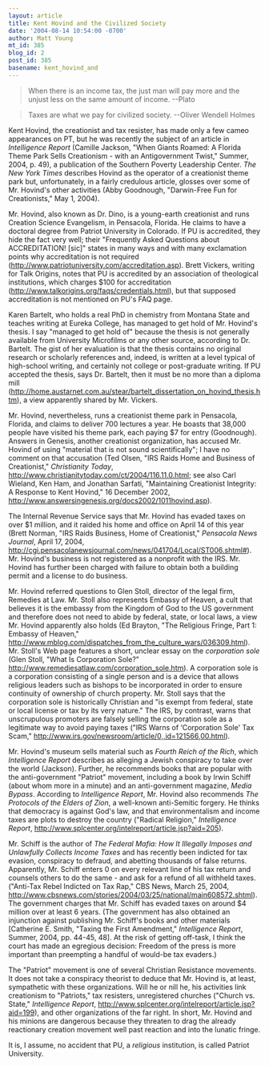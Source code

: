 ```yaml
---
layout: article
title: Kent Hovind and the Civilized Society
date: '2004-08-14 10:54:00 -0700'
author: Matt Young
mt_id: 385
blog_id: 2
post_id: 385
basename: kent_hovind_and
---
```

> When there is an income tax, the just man will pay more and the unjust less on the same amount of income.
> --Plato

> Taxes are what we pay for civilized society.
> --Oliver Wendell Holmes

Kent Hovind, the creationist and tax resister, has made only a few cameo appearances on PT, but he was recently the subject of an article in _Intelligence Report_ (Camille Jackson, "When Giants Roamed: A Florida Theme Park Sells Creationism - with an Antigovernment Twist," Summer, 2004, p. 49), a publication of the Southern Poverty Leadership Center.  _The New York Times_ describes Hovind as the operator of a creationist theme park but, unfortunately, in a fairly credulous article, glosses over some of Mr. Hovind's other activities  (Abby Goodnough, "Darwin-Free Fun for Creationists," May 1, 2004).

Mr. Hovind, also known as Dr. Dino, is a young-earth creationist and runs Creation Science Evangelism, in Pensacola, Florida.  He claims to have a doctoral degree from Patriot University in Colorado. If PU is accredited, they hide the fact very well; their "Frequently Asked Questions about ACCREDITATION! \[sic\]" states in many ways and with many exclamation points why accreditation is not required (http://www.patriotuniversity.com/accreditation.asp).  Brett Vickers, writing for Talk Origins, notes that PU is accredited by an association of theological institutions, which charges $100 for accreditation (http://www.talkorigins.org/faqs/credentials.html), but that supposed accreditation is not mentioned on PU's FAQ page.

Karen Bartelt, who holds a real PhD in chemistry from Montana State and teaches writing at Eureka College, has managed to get hold of Mr. Hovind's thesis.  I say "managed to get hold of" because the thesis is not generally available from University Microfilms or any other source, according to Dr. Bartelt.  The gist of her evaluation is that the thesis contains no original research or scholarly references and, indeed, is written at a level typical of high-school writing, and certainly not college or post-graduate writing.  If PU accepted the thesis, says Dr. Bartelt, then it must be no more than a diploma mill (http://home.austarnet.com.au/stear/bartelt_dissertation_on_hovind_thesis.htm), a view apparently shared by Mr. Vickers.

Mr. Hovind, nevertheless, runs a creationist theme park in Pensacola, Florida, and claims to deliver 700 lectures a year. He boasts that 38,000 people have visited his theme park, each paying $7 for entry (Goodnough).  Answers in Genesis, another creationist organization, has accused Mr. Hovind of using "material that is not sound scientifically"; I have no comment on that accusation  (Ted Olsen, "IRS Raids Home and Business of Creationist," _Christianity Today_,  http://www.christianitytoday.com/ct/2004/116.11.0.html; see also Carl Wieland, Ken Ham, and Jonathan Sarfati, "Maintaining Creationist Integrity: A Response to Kent Hovind," 16 December 2002, http://www.answersingenesis.org/docs2002/1011hovind.asp).

The Internal Revenue Service says that Mr. Hovind has evaded taxes on over $1 million, and it raided his home and office on April 14 of this year (Brett Norman, "IRS Raids Business, Home of Creationist," _Pensacola News Journal_, April 17, 2004, http://cgi.pensacolanewsjournal.com/news/041704/Local/ST006.shtml#).  Mr. Hovind's business is not registered as a nonprofit with the IRS.  Mr. Hovind has further been charged with failure to obtain both a building permit and a license to do business.

Mr. Hovind referred questions to Glen Stoll, director of the legal firm, Remedies at Law.  Mr. Stoll also represents Embassy of Heaven, a cult that believes it is the embassy from the Kingdom of God to the US government and therefore does not need to abide by federal, state, or local laws, a view Mr. Hovind apparently also holds (Ed Brayton, "The Religious Fringe, Part 1: Embassy of Heaven," http://www.mblog.com/dispatches_from_the_culture_wars/036309.html).  Mr. Stoll's Web page features a short, unclear essay on the _corporation sole_ (Glen Stoll, "What Is Corporation Sole?" http://www.remediesatlaw.com/corporation_sole.htm).  A corporation sole is a corporation consisting of a single person and is a device that allows religious leaders such as bishops to be incorporated in order to ensure continuity of ownership of church property.  Mr. Stoll says that the corporation sole is historically Christian and "is exempt from federal, state or local license or tax by its very nature." The IRS, by contrast, warns that unscrupulous promoters are falsely selling the corporation sole as a legitimate way to avoid paying taxes ("IRS Warns of ‘Corporation Sole' Tax Scam," http://www.irs.gov/newsroom/article/0,,id=121566,00.html).

Mr. Hovind's museum sells material such as _Fourth Reich of the Rich_, which _Intelligence Report_ describes as alleging a Jewish conspiracy to take over the world (Jackson).  Further, he recommends books that are popular with the anti-government "Patriot" movement, including a book by Irwin Schiff (about whom more in a minute) and an anti-government magazine, _Media Bypass_.  According to _Intelligence Report_, Mr. Hovind also recommends _The Protocols of the Elders of Zion_, a well-known anti-Semitic forgery. He thinks that democracy is against God's law, and that environmentalism and income taxes are plots to destroy the country ("Radical Religion," _Intelligence Report_, http://www.splcenter.org/intelreport/article.jsp?aid=205).

Mr. Schiff is the author of _The Federal Mafia: How It Illegally Imposes and Unlawfully Collects Income Taxes_ and has recently been indicted for tax evasion, conspiracy to defraud, and abetting thousands of false returns.  Apparently, Mr. Schiff enters 0 on every relevant line of his tax return and counsels others to do the same - and ask for a refund of all withheld taxes.  ("Anti-Tax Rebel Indicted on Tax Rap," CBS News, March 25, 2004, http://www.cbsnews.com/stories/2004/03/25/national/main608572.shtml).  The government charges that Mr. Schiff has evaded taxes on around $4 million over at least 6 years.  (The government has also obtained an injunction against publishing Mr. Schiff's books and other materials \[Catherine E. Smith, "Taxing the First Amendment," _Intelligence Report_, Summer, 2004, pp. 44-45, 48\]. At the risk of getting off-task, I think the court has made an egregious decision: Freedom of the press is more important than preempting a handful of would-be tax evaders.)

The "Patriot" movement is one of several Christian Resistance movements.  It does not take a conspiracy theorist to deduce that Mr. Hovind is, at least, sympathetic with these organizations.  Will he or nill he, his activities link creationism to "Patriots," tax resisters, unregistered churches ("Church vs. State," _Intelligence Report_, http://www.splcenter.org/intelreport/article.jsp?aid=199), and other organizations of the far right.  In short, Mr. Hovind and his minions are dangerous because they threaten to drag the already reactionary creation movement well past reaction and into the lunatic fringe.

It is, I assume, no accident that PU, a _religious_ institution, is called Patriot University.
